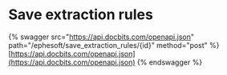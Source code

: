 # Save extraction rules

{% swagger src="https://api.docbits.com/openapi.json" path="/ephesoft/save_extraction_rules/{id}" method="post" %}
[https://api.docbits.com/openapi.json](https://api.docbits.com/openapi.json)
{% endswagger %}
